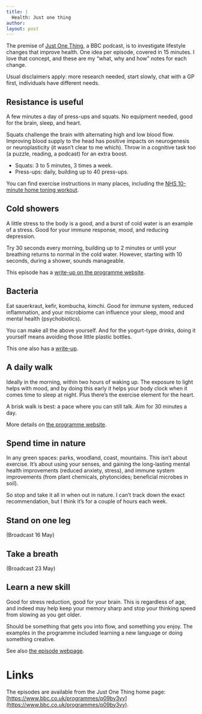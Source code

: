 ```yaml
---
title: |
  Health: Just one thing
author: 
layout: post
---
```



The premise of [Just One Thing], a BBC podcast, is to investigate lifestyle changes that improve health. One idea per episode, covered in 15 minutes. I love that concept, and these are my “what, why and how” notes for each change.

[Just One Thing]: https://www.bbc.co.uk/programmes/p09by3yy

<!-- break -->

Usual disclaimers apply: more research needed, start slowly, chat with a GP first, individuals have different needs. 

## Resistance is useful

A few minutes a day of press-ups and squats. No equipment needed, good for the brain, sleep, and heart.

Squats challenge the brain with alternating high and low blood flow. Improving blood supply to the head has positive impacts on neurogenesis or neuroplasticity (it wasn’t clear to me which). Throw in a cognitive task too (a puzzle, reading, a podcast) for an extra boost.

- Squats: 3 to 5 minutes, 3 times a week.
- Press-ups: daily, building up to 40 press-ups.

You can find exercise instructions in many places, including the [NHS 10-minute home toning workout](https://www.nhs.uk/live-well/exercise/10-minute-home-toning-workout/).

## Cold showers

A little stress to the body is a good, and a burst of cold water is an example of a stress. Good for your immune response, mood, and reducing depression.

Try 30 seconds every morning, building up to 2 minutes or until your breathing returns to normal in the cold water. However, starting with 10 seconds, during a shower, sounds manageable. 

This episode has a [write-up on the programme website](https://www.bbc.co.uk/programmes/articles/4Q1s9Tyb9ZZmyqZhQk489FS/why-we-should-all-be-taking-cold-showers).

## Bacteria

Eat sauerkraut, kefir, kombucha, kimchi. Good for immune system, reduced inflammation, and your microbiome can influence your sleep, mood and mental health (psychobiotics).

You can make all the above yourself. And for the yogurt-type drinks, doing it yourself means avoiding those little plastic bottles.

This one also has a [write-up](https://www.bbc.co.uk/programmes/articles/3V6L9Y9QKXk4ltPSWZqHG7D/could-eating-bacteria-improve-your-mental-health).

## A daily walk

Ideally in the morning, within two hours of waking up. The exposure to light helps with mood, and by doing this early it helps your body clock when it comes time to sleep at night. Plus there’s the exercise element for the heart. 

A brisk walk is best: a pace where you can still talk. Aim for 30 minutes a day.

More details on [the programme website](https://www.bbc.co.uk/programmes/articles/4dsz7y6GxTSZN7fBjjLT9WR/how-to-get-more-health-benefits-from-your-daily-walk).

##  Spend time in nature

In any green spaces: parks, woodland, coast, mountains. This isn’t about exercise. It’s about using your senses, and gaining the long-lasting mental health improvements (reduced anxiety, stress), and immune system improvements (from plant chemicals, phytoncides; beneficial microbes in soil).

So stop and take it all in when out in nature. I can’t track down the exact recommendation, but I think it’s for a couple of hours each week.

## Stand on one leg

(Broadcast 16 May)

## Take a breath

(Broadcast 23 May)

##  Learn a new skill

Good for stress reduction, good for your brain. This is regardless of age, and indeed may help keep your memory sharp and stop your thinking speed from slowing as you get older.

Should be something that gets you into flow, and something you enjoy. The examples in the programme included learning a new language or doing something creative. 

See also [the episode webpage](https://www.bbc.co.uk/programmes/articles/20hzn5LR2xLPhjVqXyD2Q2C/learn-something-new-to-boost-your-brain).

# Links

The episodes are available from the Just One Thing home page: [https://www.bbc.co.uk/programmes/p09by3yy](https://www.bbc.co.uk/programmes/p09by3yy).
